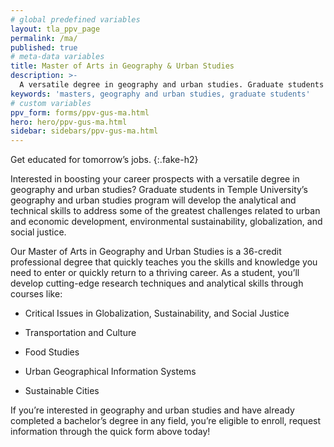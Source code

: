 ```yaml
---
# global predefined variables
layout: tla_ppv_page
permalink: /ma/
published: true
# meta-data variables
title: Master of Arts in Geography & Urban Studies
description: >-
  A versatile degree in geography and urban studies. Graduate students in Temple University’s geography and urban studies program will develop the analytical and technical skills to address some of the greatest challenges.
keywords: 'masters, geography and urban studies, graduate students'  
# custom variables
ppv_form: forms/ppv-gus-ma.html
hero: hero/ppv-gus-ma.html
sidebar: sidebars/ppv-gus-ma.html
---
```

Get educated for tomorrow’s jobs.
{:.fake-h2}

Interested in boosting your career prospects with a versatile degree in geography and urban studies? Graduate students in Temple University’s geography and urban studies program will develop the analytical and technical skills to address some of the greatest challenges related to urban and economic development, environmental sustainability, globalization, and social justice.

Our Master of Arts in Geography and Urban Studies is a 36-credit professional degree that quickly teaches you the skills and knowledge you need to enter or quickly return to a thriving career. As a student, you’ll develop cutting-edge research techniques and analytical skills through courses like:

+ Critical Issues in Globalization, Sustainability, and Social Justice

+ Transportation and Culture

+ Food Studies

+ Urban Geographical Information Systems

+ Sustainable Cities

If you’re interested in geography and urban studies and have already completed a bachelor’s degree in any field, you’re eligible to enroll, request information through the quick form above today!
